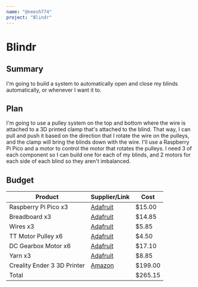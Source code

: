```yaml
---
name: "@neesh774"
project: "Blindr"
---
```


# Blindr

## Summary

I'm going to build a system to automatically open and close my blinds automatically, or whenever I want it to.

## Plan

I'm going to use a pulley system on the top and bottom where the wire is attached to a 3D printed clamp that's attached to the blind.
That way, I can pull and push it based on the direction that I rotate the wire on the pulleys, and the clamp will bring the blinds down
with the wire. I'll use a Raspberry Pi Pico and a motor to control the motor that rotates the pulleys.
I need 3 of each component so I can build one for each of my blinds, and 2 motors for each side of each blind so they aren't imbalanced.

## Budget

| Product         | Supplier/Link                         | Cost   |
| --------------- | ------------------------------------- | ------ |
| Raspberry Pi Pico x3   | [Adafruit](https://www.adafruit.com/product/5525)         | $15.00  |
| Breadboard x3 | [Adafruit](https://www.adafruit.com/product/5422)  | $14.85 |
| Wires x3 | [Adafruit](https://www.adafruit.com/product/1957) | $5.85 |
| TT Motor Pulley x6 | [Adafruit](https://www.adafruit.com/product/3789) | $4.50 |
| DC Gearbox Motor x6 | [Adafruit](https://www.adafruit.com/product/3777) | $17.10 |
| Yarn x3 | [Adafruit](https://www.adafruit.com/product/4015) | $8.85 |
| Creality Ender 3 3D Printer | [Amazon](https://www.amazon.com/Comgrow-Creality-Ender-Aluminum-220x220x250mm/dp/B07BR3F9N6/ref=sr_1_2?crid=1GV3BBJ7G87YR&keywords=3d+printer&qid=1671485001&sprefix=3d+prin,aps,109&sr=8-2&ufe=app_do:amzn1.fos.f5122f16-c3e8-4386-bf32-63e904010ad0) | $199.00 |
| Total | | $265.15 |
